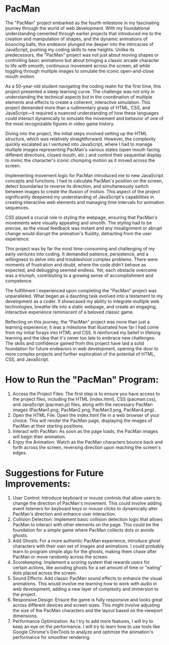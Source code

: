 # PacMan

The "PacMan" project embarked as the fourth milestone in my fascinating journey through the world of web development. With my foundational understanding cemented through earlier projects that introduced me to the creation and manipulation of shapes, and the dynamic animations of bouncing balls, this endeavor plunged me deeper into the intricacies of JavaScript, pushing my coding skills to new heights. Unlike its predecessors, the "PacMan" project was not just about moving shapes or controlling basic animations but about bringing a classic arcade character to life with smooth, continuous movement across the screen, all while toggling through multiple images to simulate the iconic open-and-close mouth motion.

As a 50-year-old student navigating the coding realm for the first time, this project presented a steep learning curve. The challenge was not only in understanding the technical aspects but in the coordination of multiple elements and effects to create a coherent, interactive simulation. This project demanded more than a rudimentary grasp of HTML, CSS, and JavaScript—it required a nuanced understanding of how these languages could interact dynamically to simulate the movement and behavior of one of the most recognizable figures in video game history.

Diving into the project, the initial steps involved setting up the HTML structure, which was relatively straightforward. However, the complexity quickly escalated as I ventured into JavaScript, where I had to manage multiple images representing PacMan's various states (open mouth facing different directions, closed mouth, etc.) and control their sequential display to mimic the character's iconic chomping motion as it moved across the screen.

Implementing movement logic for PacMan introduced me to new JavaScript concepts and functions. I had to calculate PacMan's position on the screen, detect boundaries to reverse its direction, and simultaneously switch between images to create the illusion of motion. This aspect of the project significantly deepened my understanding of JavaScript's capabilities in creating interactive web elements and managing time intervals for animation sequences.

CSS played a crucial role in styling the webpage, ensuring that PacMan's movements were visually appealing and smooth. The styling had to be precise, as the visual feedback was instant and any misalignment or abrupt change would disrupt the animation's fluidity, detracting from the user experience.

This project was by far the most time-consuming and challenging of my early ventures into coding. It demanded patience, persistence, and a willingness to delve into and troubleshoot complex problems. There were moments of frustration and doubt, where the code didn't behave as expected, and debugging seemed endless. Yet, each obstacle overcome was a triumph, contributing to a growing sense of accomplishment and competence.

The fulfillment I experienced upon completing the "PacMan" project was unparalleled. What began as a daunting task evolved into a testament to my development as a coder. It showcased my ability to integrate multiple web technologies, breathe life into a static webpage, and create an engaging, interactive experience reminiscent of a beloved classic game.

Reflecting on this journey, the "PacMan" project was more than just a learning experience; it was a milestone that illustrated how far I had come from my initial forays into HTML and CSS. It reinforced my belief in lifelong learning and the idea that it's never too late to embrace new challenges. The skills and confidence gained from this project have laid a solid foundation for future endeavors in web development, opening the door to more complex projects and further exploration of the potential of HTML, CSS, and JavaScript.

# How to Run the "PacMan" Program:
1. Access the Project Files: The first step is to ensure you have access to the project files, including the HTML (index.html), CSS (pacman.css), and JavaScript (pacman.js) files, along with the necessary PacMan images (PacMan1.png, PacMan2.png, PacMan3.png, PacMan4.png).
2. Open the HTML File: Open the index.html file in a web browser of your choice. This will render the PacMan page, displaying the images of PacMan at their starting positions.
3. Interact with PacMan: As soon as the page loads, the PacMan images will begin their animation.
4. Enjoy the Animation: Watch as the PacMan characters bounce back and forth across the screen, reversing direction upon reaching the screen's edges.

# Suggestions for Future Improvements:
1. User Control: Introduce keyboard or mouse controls that allow users to change the direction of PacMan's movement. This could involve adding event listeners for keyboard keys or mouse clicks to dynamically alter PacMan's direction and enhance user interaction.
2. Collision Detection: Implement basic collision detection logic that allows PacMan to interact with other elements on the page. This could be the foundation for a simple game where PacMan collects dots or avoids ghosts.
3. Add Ghosts: For a more authentic PacMan experience, introduce ghost characters with their own set of images and animations. I could probably learn to program simple algo for the ghosts, making them chase after PacMan or move randomly across the screen.
4. Scorekeeping: Implement a scoring system that rewards users for certain actions, like avoiding ghosts for a set amount of time or "eating" dots placed across the screen.
5. Sound Effects: Add classic PacMan sound effects to enhance the visual animations. This would involve me learning how to work with audio in web development, adding a new layer of complexity and immersion to the project.
6. Responsive Design: Ensure the game is fully responsive and looks great across different devices and screen sizes. This might involve adjusting the size of the PacMan characters and the layout based on the viewport dimensions.
7. Performance Optimization: As I try to add more features, I will try to keep an eye on the performance. I will try to learn how to use tools like Google Chrome's DevTools to analyze and optimize the animation's performance for smoother rendering.
